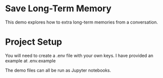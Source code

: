 # Save Long-Term Memory
This demo explores how to extra long-term memories from a conversation.

# Project Setup
You will need to create a .env file with your own keys. I have provided an example at .env.example

The demo files can all be run as Jupyter notebooks.